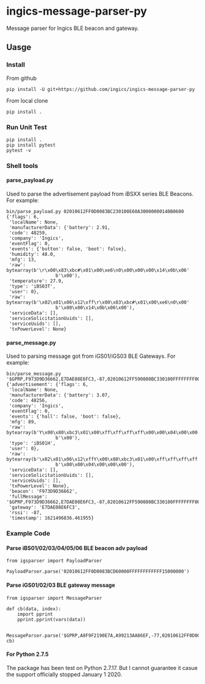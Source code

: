 # ingics-message-parser-py

Message parser for Ingics BLE beacon and gateway.


## Uasge

### Install

From github
```
pip install -U git+https://github.com/ingics/ingics-message-parser-py
```
From local clone
```
pip install .
```

### Run Unit Test
```
pip install .
pip install pytest
pytest -v
```

### Shell tools

#### parse_payload.py
Used to parse the advertisement payload from iBSXX series BLE Beacons.
For example:
```
bin/parse_payload.py 02010612FF0D0083BC230100E60A30000000140B0600
{'flags': 6,
 'localName': None,
 'manufacturerData': {'battery': 2.91,
 'code': 48259,
 'company': 'Ingics',
 'eventFlag': 0,
 'events': {'button': false, 'boot': false},
 'humidity': 48.0,
 'mfg': 13,
 'raw': bytearray(b'\r\x00\x83\xbc#\x01\x00\xe6\n0\x00\x00\x00\x14\x0b\x06'
                  b'\x00'),
 'temperature': 27.9,
 'type': 'iBS03T',
 'user': 0},
 'raw': bytearray(b'\x02\x01\x06\x12\xff\r\x00\x83\xbc#\x01\x00\xe6\n0\x00'
                  b'\x00\x00\x14\x0b\x06\x00'),
 'serviceData': [],
 'serviceSolicitationUuids': [],
 'serviceUuids': [],
 'txPowerLevel': None}
```

#### parse_message.py
Used to parsing message got from iGS01/iGS03 BLE Gateways.
For example:
```
bin/parse_message.py '$GPRP,F973D9D36662,E7DAE08E6FC3,-87,02010612FF590080BC330100FFFFFFFF000004000000'
{'advertisement': {'flags': 6,
 'localName': None,
 'manufacturerData': {'battery': 3.07,
 'code': 48256,
 'company': 'Ingics',
 'eventFlag': 0,
 'events': {'hall': false, 'boot': false},
 'mfg': 89,
 'raw': bytearray(b'Y\x00\x80\xbc3\x01\x00\xff\xff\xff\xff\x00\x00\x04\x00\x00'
                  b'\x00'),
 'type': 'iBS01H',
 'user': 0},
 'raw': bytearray(b'\x02\x01\x06\x12\xffY\x00\x80\xbc3\x01\x00\xff\xff\xff\xff'
                  b'\x00\x00\x04\x00\x00\x00'),
 'serviceData': [],
 'serviceSolicitationUuids': [],
 'serviceUuids': [],
 'txPowerLevel': None},
 'beacon': 'F973D9D36662',
 'fullMessage': '$GPRP,F973D9D36662,E7DAE08E6FC3,-87,02010612FF590080BC330100FFFFFFFF000004000000',
 'gateway': 'E7DAE08E6FC3',
 'rssi': -87,
 'timestamp': 1621496836.461955}
```

### Example Code

#### Parse iBS01/02/03/04/05/06 BLE beacon adv payload
```
from igsparser import PayloadParser

PayloadParser.parse('02010612FF0D0083BCD60000FFFFFFFFFFFF15000000')
```

#### Parse iGS01/02/03 BLE gateway message
```
from igsparser import MessageParser

def cb(data, index):
    import pprint
    pprint.pprint(vars(data))

 MessageParser.parse('$GPRP,A8F9F2190E7A,A99213AA86EF,-77,02010612FF0D0083BCD60000FFFFFFFFFFFF15000000', cb)
```

#### For Python 2.7.5

The package has been test on Python 2.7.17.
But I cannot guarantee it casue the support officially stopped January 1 2020.
